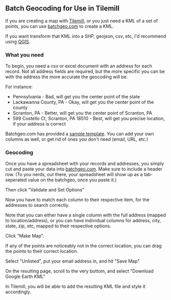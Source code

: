 ## Batch Geocoding for Use in Tilemill

If you are creating a map with [Tilemill](www.mapbox.com/tilemill), or you just need a KML of a set of points, you can use [batchgeo.com](http://batchgeo.com/) to create a KML.

If you want transform that KML into a SHP, geojson, csv, etc, I'd recommend using [QGIS](http://www.qgis.org/en/site/).

### What you need

To begin, you need a csv or excel document with an address for each record. Not all address fields are required, but the more specific you can be with the address the more accurate the geocoding will be.

For instance:

 * Pennsylvania - Bad, will get you the center point of the state 
 * Lackawanna County, PA - Okay, will get you the center point of the county
 * Scranton, PA - Better, will get you the center point of Scranton, PA
 * 599 Costello Ct, Scranton, PA 18510 - Best, will get you precise location, if your address is correct

Batchgeo.com has provided a [sample template](http://batchgeo.com/excel_example.xls). You can add your own columns as well, or get rid of ones you don't need (email, URL, etc.)

### Geocoding

Once you have a spreadsheet with your records and addresses, you simply cut and paste your data into [batchgeo.com](http://batchgeo.com). Make sure to include a header row. (To you nerds, out there, your spreadsheet will show up as a tab-seperated value on the batchgeo, once you paste it.) 

Then click "Validate and Set Options"

Now you have to match each column to their respective item, for the addresses to search correctly.

Note that you can either have a single column with the full address (mapped to location/address), or you can have individual columns for address, city, state, zip, etc, mapped to their respective options.

Click "Make Map".

If any of the points are noticeably not in the correct location, you can drag the points to their correct location.

Select "Unlisted", put your email address in, and hit "Save Map"

On the resulting page, scroll to the very bottom, and select "Download Google Earth KML"

In Tilemill, you will be able to add the resulting KML file and style it accordingly.